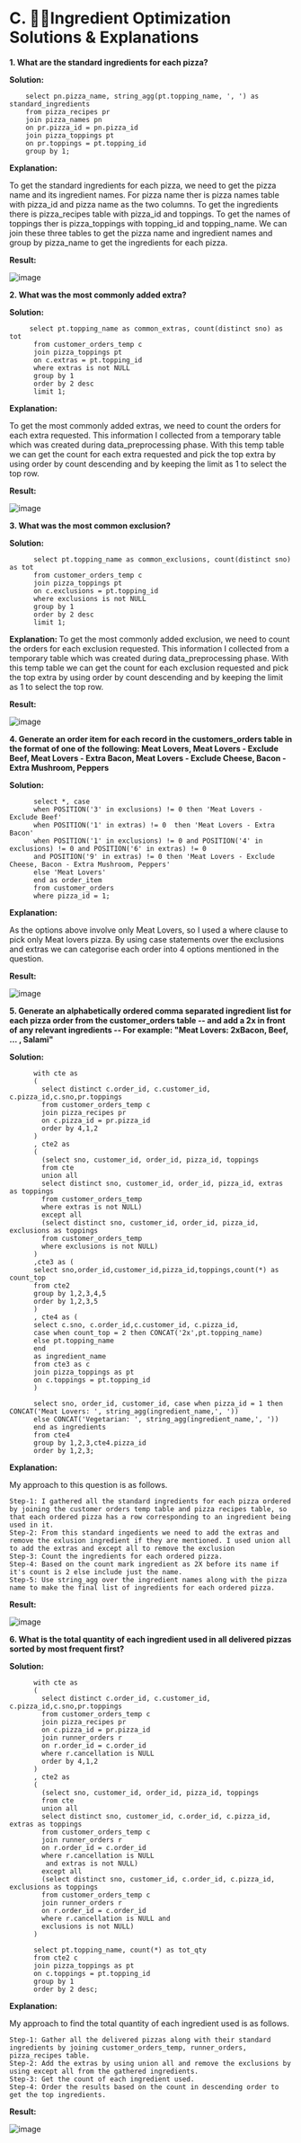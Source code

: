 # C. 🥩🥔Ingredient Optimization Solutions & Explanations
<b> 1. What are the standard ingredients for each pizza?</b>
  
  <b> Solution:</b>
        
        select pn.pizza_name, string_agg(pt.topping_name, ', ') as standard_ingredients
        from pizza_recipes pr
        join pizza_names pn
        on pr.pizza_id = pn.pizza_id
        join pizza_toppings pt
        on pr.toppings = pt.topping_id
        group by 1;
  <b> Explanation: </b>
  
  To get the standard ingredients for each pizza, we need to get the pizza name and its ingredient names. For pizza name ther is pizza names table with pizza_id and pizza name as the two columns. To get the ingredients there is pizza_recipes table with pizza_id and toppings. To get the names of toppings ther is pizza_toppings with topping_id and topping_name. We can join these three tables to get the pizza name and ingredient names and group by pizza_name to get the ingredients for each pizza. 
  
  <b> Result: </b>
  
  ![image](https://github.com/KavetiShivanjali/8-Week-SQL-Challenge-Data-with-Danny/assets/30626886/6c031112-0533-4c45-a4c3-29f412852ac1)

  
 <b> 2. What was the most commonly added extra?</b>
  
  <b> Solution:</b>
         
         
         select pt.topping_name as common_extras, count(distinct sno) as tot
          from customer_orders_temp c
          join pizza_toppings pt
          on c.extras = pt.topping_id
          where extras is not NULL
          group by 1
          order by 2 desc
          limit 1;
  <b> Explanation: </b>
  
  To get the most commonly added extras, we need to count the orders for each extra requested. This information I collected from a temporary table which was created during data_preprocessing phase. With this temp table we can get the count for each extra requested and pick the top extra by using order by count descending and by keeping the limit as 1 to select the top row. 
  
  <b> Result: </b>
  
  ![image](https://github.com/KavetiShivanjali/8-Week-SQL-Challenge-Data-with-Danny/assets/30626886/6ad10e4a-d559-410f-b583-891b7bb2fc9d)

 <b> 3. What was the most common exclusion?</b>
  
  <b> Solution:</b>
  
        
          select pt.topping_name as common_exclusions, count(distinct sno) as tot
          from customer_orders_temp c
          join pizza_toppings pt
          on c.exclusions = pt.topping_id
          where exclusions is not NULL
          group by 1
          order by 2 desc
          limit 1;
  <b> Explanation: </b>
  To get the most commonly added exclusion, we need to count the orders for each exclusion requested. This information I collected from a temporary table which was created during data_preprocessing phase. With this temp table we can get the count for each exclusion requested and pick the top extra by using order by count descending and by keeping the limit as 1 to select the top row.
  
  
  <b> Result: </b>
  
  ![image](https://github.com/KavetiShivanjali/8-Week-SQL-Challenge-Data-with-Danny/assets/30626886/9a0494e1-9084-473b-b17c-80d43a5e2bff)

  
  <b> 4. Generate an order item for each record in the customers_orders table in the format of one of the following:
       Meat Lovers,
       Meat Lovers - Exclude Beef,
       Meat Lovers - Extra Bacon,
       Meat Lovers - Exclude Cheese, Bacon - Extra Mushroom, Peppers</b>
  
  <b> Solution:</b>
  
        
          select *, case 
          when POSITION('3' in exclusions) != 0 then 'Meat Lovers - Exclude Beef'
          when POSITION('1' in extras) != 0  then 'Meat Lovers - Extra Bacon'
          when POSITION('1' in exclusions) != 0 and POSITION('4' in exclusions) != 0 and POSITION('6' in extras) != 0
          and POSITION('9' in extras) != 0 then 'Meat Lovers - Exclude Cheese, Bacon - Extra Mushroom, Peppers'
          else 'Meat Lovers'
          end as order_item
          from customer_orders
          where pizza_id = 1;
  <b> Explanation: </b>
  
  As the options above involve only Meat Lovers, so I used a where clause to pick only Meat lovers pizza. By using case statements over the exclusions and extras
  we can categorise each order into 4 options mentioned in the question.
  
  <b> Result: </b>
  
  ![image](https://github.com/KavetiShivanjali/8-Week-SQL-Challenge-Data-with-Danny/assets/30626886/d7ffd6d3-8782-46e9-8ee6-85c26ed64174)


  
  <b> 5. Generate an alphabetically ordered comma separated ingredient list for each pizza order from the customer_orders table 
      -- and add a 2x in front of any relevant ingredients
      -- For example: "Meat Lovers: 2xBacon, Beef, ... , Salami"</b>
  
  <b> Solution:</b>
  
        
          with cte as
          (
            select distinct c.order_id, c.customer_id, c.pizza_id,c.sno,pr.toppings
            from customer_orders_temp c 
            join pizza_recipes pr
            on c.pizza_id = pr.pizza_id
            order by 4,1,2
          )
          , cte2 as
          (
            (select sno, customer_id, order_id, pizza_id, toppings
            from cte
            union all
            select distinct sno, customer_id, order_id, pizza_id, extras as toppings
            from customer_orders_temp
            where extras is not NULL)
            except all
            (select distinct sno, customer_id, order_id, pizza_id, exclusions as toppings
            from customer_orders_temp
            where exclusions is not NULL)
          )
          ,cte3 as (
          select sno,order_id,customer_id,pizza_id,toppings,count(*) as count_top
          from cte2
          group by 1,2,3,4,5
          order by 1,2,3,5
          )
          , cte4 as (
          select c.sno, c.order_id,c.customer_id, c.pizza_id,
          case when count_top = 2 then CONCAT('2x',pt.topping_name)
          else pt.topping_name
          end
          as ingredient_name
          from cte3 as c
          join pizza_toppings as pt
          on c.toppings = pt.topping_id
          )

          select sno, order_id, customer_id, case when pizza_id = 1 then CONCAT('Meat Lovers: ', string_agg(ingredient_name,', '))
          else CONCAT('Vegetarian: ', string_agg(ingredient_name,', '))
          end as ingredients
          from cte4
          group by 1,2,3,cte4.pizza_id
          order by 1,2,3;
  <b> Explanation: </b>
  
  My approach to this question is as follows.
  
    Step-1: I gathered all the standard ingredients for each pizza ordered by joining the customer orders temp table and pizza recipes table, so that each ordered pizza has a row corresponding to an ingredient being used in it.
    Step-2: From this standard ingedients we need to add the extras and remove the exlusion ingredient if they are mentioned. I used union all to add the extras and except all to remove the exclusion
    Step-3: Count the ingredients for each ordered pizza.
    Step-4: Based on the count mark ingredient as 2X before its name if it's count is 2 else include just the name.
    Step-5: Use string_agg over the ingredient names along with the pizza name to make the final list of ingredients for each ordered pizza.
  
  <b> Result: </b>
  
  ![image](https://github.com/KavetiShivanjali/8-Week-SQL-Challenge-Data-with-Danny/assets/30626886/7b0ae49b-d453-4b59-baca-e0c135f17117)


  
  <b> 6. What is the total quantity of each ingredient used in all delivered pizzas sorted by most frequent first?</b>
  
  <b> Solution:</b>
  
        
          with cte as
          (
            select distinct c.order_id, c.customer_id, c.pizza_id,c.sno,pr.toppings
            from customer_orders_temp c 
            join pizza_recipes pr
            on c.pizza_id = pr.pizza_id
            join runner_orders r
            on r.order_id = c.order_id
            where r.cancellation is NULL
            order by 4,1,2
          )
          , cte2 as
          (
            (select sno, customer_id, order_id, pizza_id, toppings
            from cte
            union all
            select distinct sno, customer_id, c.order_id, c.pizza_id, extras as toppings
            from customer_orders_temp c
            join runner_orders r
            on r.order_id = c.order_id
            where r.cancellation is NULL
             and extras is not NULL)
            except all
            (select distinct sno, customer_id, c.order_id, c.pizza_id, exclusions as toppings
            from customer_orders_temp c
            join runner_orders r
            on r.order_id = c.order_id
            where r.cancellation is NULL and 
            exclusions is not NULL)
          )

          select pt.topping_name, count(*) as tot_qty
          from cte2 c
          join pizza_toppings as pt
          on c.toppings = pt.topping_id
          group by 1
          order by 2 desc;
  <b> Explanation: </b>
  
  My approach to find the total quantity of each ingredient used is as follows.
  
    Step-1: Gather all the delivered pizzas along with their standard ingredients by joining customer_orders_temp, runner_orders, pizza_recipes table.
    Step-2: Add the extras by using union all and remove the exclusions by using except all from the gathered ingredients.
    Step-3: Get the count of each ingredient used.
    Step-4: Order the results based on the count in descending order to get the top ingredients.
  
  <b> Result: </b>
  
  ![image](https://github.com/KavetiShivanjali/8-Week-SQL-Challenge-Data-with-Danny/assets/30626886/4dca778a-5636-4e5b-be5d-b9bd922e25c2)

